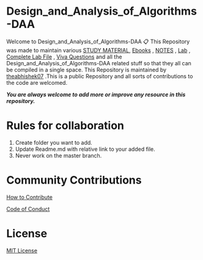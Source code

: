 # Design_and_Analysis_of_Algorithms-DAA
Welcome to Design_and_Analysis_of_Algorithms-DAA 📋 This Repository was made to maintain various [STUDY MATERIAL](Study_Content), [Ebooks](Ebooks) , [NOTES](Notes) , [Lab](lab) , [Complete Lab File](Complete_Lab_File) , [Viva Questions](Viva_Questions) and all the Design_and_Analysis_of_Algorithms-DAA related stuff so that they all can be compiled in a single space. This Repository is maintained by [theabhishek07](https://github.com/theabhishek07) .This is a public Repository and all sorts of contributions to the code are welcomed.

**_You are always welcome to add more or improve any resource in this repository._**
# Rules for collaboration

1. Create folder you want to add.
2. Update Readme.md with relative link to your added file.
3. Never work on the master branch.

# Community Contributions

[How to Contribute](CONTRIBUTING.md)

[Code of Conduct](CODE_OF_CONDUCT.md)

# License

[MIT License](LICENSE)

